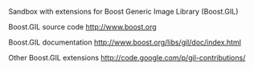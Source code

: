 Sandbox with extensions for Boost Generic Image Library (Boost.GIL)

Boost.GIL source code http://www.boost.org

Boost.GIL documentation http://www.boost.org/libs/gil/doc/index.html

Other Boost.GIL extensions http://code.google.com/p/gil-contributions/
